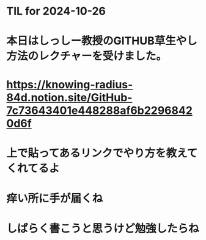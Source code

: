 # TIL for 2024-10-26
# 本日はしっしー教授のGITHUB草生やし方法のレクチャーを受けました。

# https://knowing-radius-84d.notion.site/GitHub-7c73643401e448288af6b22968420d6f
# 上で貼ってあるリンクでやり方を教えてくれてるよ

# 痒い所に手が届くね
# しばらく書こうと思うけど勉強したらね